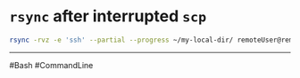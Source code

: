 # `rsync` after interrupted `scp`

```bash
rsync -rvz -e 'ssh' --partial --progress ~/my-local-dir/ remoteUser@remoteURL:/remote/path/
```

---

#Bash #CommandLine